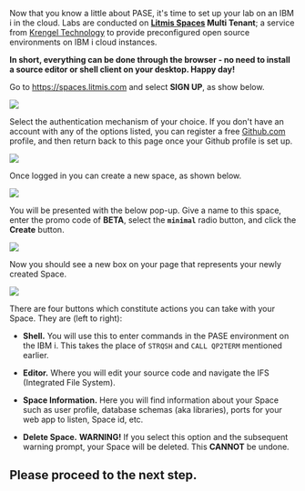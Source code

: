 Now that you know a little about PASE, it's time to set up your lab on
an IBM i in the cloud. Labs are conducted on **[Litmis
Spaces](http://krengel.tech/spaces-litmis) Multi Tenant**; a service from
[Krengel Technology](https://www.krengeltech.com) to provide
preconfigured open source environments on IBM i cloud instances.

**In short, everything can be done through the browser - no need to
install a source editor or shell client on your desktop. Happy day!**

Go to <https://spaces.litmis.com> and select **SIGN UP**, as show below.

![](/assets/litmis_signup1.png)

Select the authentication mechanism of your choice. If you don't have an
account with any of the options listed, you can register a free
[Github.com](http://github.com) profile, and then return back to this
page once your Github profile is set up.

![](/assets/litmis_signup2.png)

Once logged in you can create a new space, as shown below.

![](/assets/litmis_signup2.5.png)

You will be presented with the below pop-up. Give a name to this space,
enter the promo code of **BETA**, select the **`minimal`** radio button,
and click the **Create** button.

![](/assets/litmis_signup3.png)

Now you should see a new box on your page that represents your newly
created Space.

![](/assets/litmis_space_minimal.png)

There are four buttons which constitute actions you can take with your
Space. They are (left to right):

-   **Shell.** You will use this to enter commands in the PASE environment on the IBM i. This takes the place of `STRQSH` and `CALL QP2TERM` mentioned earlier.

-   **Editor.** Where you will edit your source code and navigate the IFS (Integrated File System).

-   **Space Information.** Here you will find information about your Space such as user profile, database schemas (aka libraries), ports for your web app to listen, Space id, etc.

-   **Delete Space.** **WARNING!** If you select this option and the subsequent warning prompt, your Space will be deleted. This **CANNOT** be undone.

## Please proceed to the next step.
